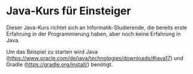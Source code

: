 # Java-Kurs für Einsteiger
Dieser Java-Kurs richtet sich an Informatik-Studierende,
die bereits erste Erfahrung in der Programmierung haben,
aber noch keine Erfahrung in Java.

Um das Beispiel zu starten wird Java
(https://www.oracle.com/de/java/technologies/downloads/#java17) 
und Gradle (https://gradle.org/install/) benötigt.


